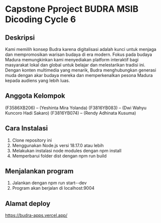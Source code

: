 # Capstone Pproject BUDRA MSIB Dicoding Cycle 6

## Deskripsi
Kami memilih konsep Budra karena digitalisasi adalah kunci untuk menjaga dan mempromosikan warisan budaya di era modern. Fokus pada budaya Madura memungkinkan kami menyediakan platform interaktif bagi masyarakat lokal dan global untuk belajar dan melestarikan tradisi ini. Dengan konten multimedia yang menarik, Budra menghubungkan generasi muda dengan akar budaya mereka dan memperkenalkan pesona Madura kepada audiens yang lebih luas.

## Anggota Kelompok
(F3586XB206) – (Yeshinta Mira Yolanda) 
(F3816YB083) – (Dwi Wahyu Kuncoro Hadi Sakaro) 
(F3816YB074) – (Rendy Adhinata Kusuma) 

## Cara Instalasi
1. Clone repository ini
2. Menggunakan Node.js versi 18.17.0 atau lebih
3. Melakukan instalasi node modules dengan npm install
4. Memperbarui folder dist dengan npm run build

## Menjalankan program
1. Jalankan dengan npm run start--dev
2. Program akan berjalan di localhost:9004

## Alamat deploy
https://budra-apps.vercel.app/

